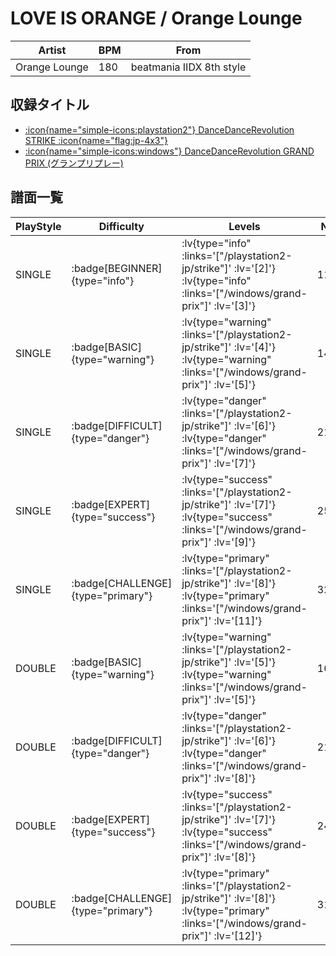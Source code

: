 # LOVE IS ORANGE / Orange Lounge

|Artist|BPM|From|
|------|---|----|
|Orange Lounge|180|beatmania IIDX 8th style|

## 収録タイトル

- [ :icon{name="simple-icons:playstation2"} DanceDanceRevolution STRIKE :icon{name="flag:jp-4x3"} ](/playstation2-jp/strike)
- [ :icon{name="simple-icons:windows"} DanceDanceRevolution GRAND PRIX (グランプリプレー)](/windows/grand-prix)

## 譜面一覧

|PlayStyle|Difficulty|Levels|Notes|Movie|
|---------|----------|------|-----|-----|
|SINGLE| :badge[BEGINNER]{type="info"} | :lv{type="info" :links='["/playstation2-jp/strike"]' :lv='[2]'}  :lv{type="info" :links='["/windows/grand-prix"]' :lv='[3]'} |110/2||
|SINGLE| :badge[BASIC]{type="warning"} | :lv{type="warning" :links='["/playstation2-jp/strike"]' :lv='[4]'}  :lv{type="warning" :links='["/windows/grand-prix"]' :lv='[5]'} |148/5||
|SINGLE| :badge[DIFFICULT]{type="danger"} | :lv{type="danger" :links='["/playstation2-jp/strike"]' :lv='[6]'}  :lv{type="danger" :links='["/windows/grand-prix"]' :lv='[7]'} |216/26||
|SINGLE| :badge[EXPERT]{type="success"} | :lv{type="success" :links='["/playstation2-jp/strike"]' :lv='[7]'}  :lv{type="success" :links='["/windows/grand-prix"]' :lv='[9]'} |252/0||
|SINGLE| :badge[CHALLENGE]{type="primary"} | :lv{type="primary" :links='["/playstation2-jp/strike"]' :lv='[8]'}  :lv{type="primary" :links='["/windows/grand-prix"]' :lv='[11]'} |327/8||
|DOUBLE| :badge[BASIC]{type="warning"} | :lv{type="warning" :links='["/playstation2-jp/strike"]' :lv='[5]'}  :lv{type="warning" :links='["/windows/grand-prix"]' :lv='[5]'} |165/5||
|DOUBLE| :badge[DIFFICULT]{type="danger"} | :lv{type="danger" :links='["/playstation2-jp/strike"]' :lv='[6]'}  :lv{type="danger" :links='["/windows/grand-prix"]' :lv='[8]'} |219/27||
|DOUBLE| :badge[EXPERT]{type="success"} | :lv{type="success" :links='["/playstation2-jp/strike"]' :lv='[7]'}  :lv{type="success" :links='["/windows/grand-prix"]' :lv='[8]'} |246/2||
|DOUBLE| :badge[CHALLENGE]{type="primary"} | :lv{type="primary" :links='["/playstation2-jp/strike"]' :lv='[8]'}  :lv{type="primary" :links='["/windows/grand-prix"]' :lv='[12]'} |316/11||
